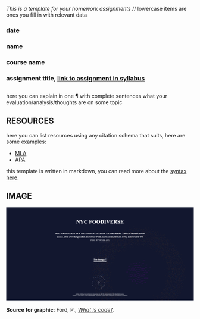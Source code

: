 _This is a template for your homework assignments_
// lowercase items are ones you fill in with relevant data

### date
### name
### course name
### assignment title, [link to assignment in syllabus](https://github.com/sva-dsi/2016-fall-course/blob/master/syllabus.md#assignment)

## 

here you can explain in one ¶ with complete sentences what your evaluation/analysis/thoughts are on some topic

## RESOURCES

here you can list resources using any citation schema that suits, here are some examples:

* [MLA](https://owl.english.purdue.edu/owl/resource/747/01/)
* [APA](https://owl.english.purdue.edu/owl/resource/560/01/)

this template is written in markdown, you can read more about the [syntax here](http://daringfireball.net/projects/markdown/basics).

## IMAGE

![What is Code](https://github.com/qianshangchen/Phoenixdesign/blob/master/firstassignment.png)

**Source for graphic**: Ford, P., [_What is code?_](http://www.bloomberg.com/graphics/2015-paul-ford-what-is-code/).
